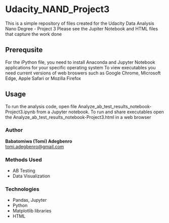 # Udacity_NAND_Project3
This is a simple repository of files created for the Udacity Data Analysis Nano Degree - Project 3
Please see the Jupiter Notebook and HTML files that capture the work done
## Prerequsite
For the iPython file, you need to install Anaconda and Jupyter Notebook applications for your specific operating system
To view executables you need current versions of web broswers such as Google Chrome, Microsoft Edge, Apple Safari or Mozilla Firefox
## Usage
To run the analysis code, open file Analyze_ab_test_results_notebook-Project3.ipynb from a Jupyter notebook.
To run and share executables open the Analyze_ab_test_results_notebook-Project3.html in a web browser
### Author
**Babatomiwa (Tomi) Adegbenro**<br>
tomi.adegbenro@gmail.com

### Methods Used
* AB Testing
* Data Visualization

### Technologies
* Pandas, Jupyter
* Python
* Matplotlib libraries
* HTML

